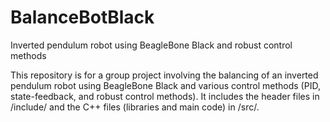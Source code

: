 # BalanceBotBlack
Inverted pendulum robot using BeagleBone Black and robust control methods

This repository is for a group project involving the balancing of an inverted pendulum robot using BeagleBone Black and various control methods (PID, state-feedback, and robust control methods). It includes the header files in /include/ and the C++ files (libraries and main code) in /src/.
